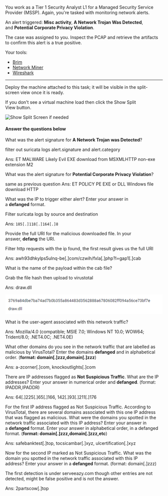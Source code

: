You work as a Tier 1 Security Analyst L1 for a Managed Security Service Provider (MSSP). Again, you're tasked with monitoring network alerts.

An alert triggered: **Misc activity**, **A Network Trojan Was Detected**, and **Potential Corporate Privacy Violation**. 

The case was assigned to you. Inspect the PCAP and retrieve the artifacts to confirm this alert is a true positive. 

Your tools:

- [Brim](https://tryhackme.com/room/brim)
- [Network Miner](https://tryhackme.com/room/networkminer)
- [Wireshark](https://tryhackme.com/room/wireshark)

---

Deploy the machine attached to this task; it will be visible in the split-screen view once it is ready.

If you don't see a virtual machine load then click the Show Split View button.

![Show Split Screen if needed](https://assets.tryhackme.com/additional/challs/warzone2-split-view.png)  

#### Answer the questions below

What was the alert signature for **A Network Trojan was Detected**?

filter out suricata logs
alert.signature and alert.category

Ans: ET MALWARE Likely Evil EXE download from MSXMLHTTP non-exe extension M2

What was the alert signature for **Potential Corporate Privacy Violation**?

same as previous question
Ans: ET POLICY PE EXE or DLL Windows file download HTTP

What was the IP to trigger either alert? Enter your answer in a **defanged** format. 

Filter suricata logs by source and destination

Ans: `185[.]118[.]164[.]8`

Provide the full URI for the malicious downloaded file. In your answer, **defang** the URI. 

Filter http requests with the ip found, the first result gives us the full URI

Ans: awh93dhkylps5ulnq-be[.]com/czwih/fxla[.]php?l=gap1[.]cab

What is the name of the payload within the cab file? 

Grab the file hash then upload to virustotal

Ans: draw.dll

![](../screenshots/Warzone%202/warzone2_screenshot_001.png)

What is the user-agent associated with this network traffic?

Ans: Mozilla/4.0 (compatible; MSIE 7.0; Windows NT 10.0; WOW64; Trident/8.0; .NET4.0C; .NET4.0E)

What other domains do you see in the network traffic that are labelled as malicious by VirusTotal? Enter the domains **defanged** and in alphabetical order. (**format: domain[.]zzz,domain[.]zzz**)

Ans: a-zcorner[.]com, knockoutlights[.]com

There are IP addresses flagged as **Not Suspicious Traffic**. What are the IP addresses? Enter your answer in numerical order and **defanged**. (format: IPADDR,IPADDR)

Ans: 64[.]225[.]65[.]166, 142[.]93[.]211[.]176

For the first IP address flagged as Not Suspicious Traffic. According to VirusTotal, there are several domains associated with this one IP address that was flagged as malicious. What were the domains you spotted in the network traffic associated with this IP address? Enter your answer in a **defanged** format. Enter your answer in alphabetical order, in a defanged format. (**format: domain[.]zzz,domain[.]zzz,etc**)  

Ans: safebanktest[.]top, tocsicambar[.]xyz, ulcertification[.]xyz

Now for the second IP marked as Not Suspicious Traffic. What was the domain you spotted in the network traffic associated with this IP address? Enter your answer in a **defanged** format. (format: domain[.]zzz)  

The first detection is under serveeazy.com though other entries are not detected, might be false positive and is not the answer.

Ans: 2partscow[.]top